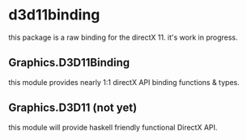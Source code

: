 # d3d11binding

this package is a raw binding for the directX 11. it's work in progress.

## Graphics.D3D11Binding

this module provides nearly 1:1 directX API binding functions & types.

## Graphics.D3D11 (not yet)

this module will provide haskell friendly functional DirectX API.